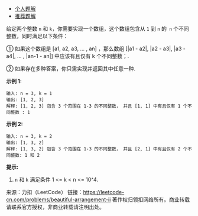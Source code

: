 * [个人题解](https://leetcode-cn.com/problems/beautiful-arrangement-ii/solution/tui-dao-gui-lu-by-lzh_yves/)
* [推荐题解](https://leetcode-cn.com/problems/beautiful-arrangement-ii/solution/fan-jiu-wan-shi-liao-he-he-by-ri-mu-tu-yuan-12/)

给定两个整数 ```n``` 和 ```k```，你需要实现一个数组，这个数组包含从 ```1``` 到 ```n``` 的``` n``` 个不同整数，同时满足以下条件：

① 如果这个数组是 [a1, a2, a3, ... , an] ，那么数组 [|a1 - a2|, |a2 - a3|, |a3 - a4|, ... , |an-1 - an|] 中应该有且仅有 k 个不同整数；.

② 如果存在多种答案，你只需实现并返回其中任意一种.

**示例 1:**
```
输入: n = 3, k = 1
输出: [1, 2, 3]
解释: [1, 2, 3] 包含 3 个范围在 1-3 的不同整数， 并且 [1, 1] 中有且仅有 1 个不同整数 : 1
```

**示例 2:**
```
输入: n = 3, k = 2
输出: [1, 3, 2]
解释: [1, 3, 2] 包含 3 个范围在 1-3 的不同整数， 并且 [2, 1] 中有且仅有 2 个不同整数: 1 和 2
```

**提示:**

1. ```n``` 和 ```k``` 满足条件 1 <= k < n <= 10^4.

来源：力扣（LeetCode）
链接：https://leetcode-cn.com/problems/beautiful-arrangement-ii
著作权归领扣网络所有。商业转载请联系官方授权，非商业转载请注明出处。
